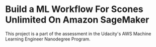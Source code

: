 # Build a ML Workflow For Scones Unlimited On Amazon SageMaker
 This project is a part of the assessment in the Udacity's AWS Machine Learning Engineer Nanodegree Program.
